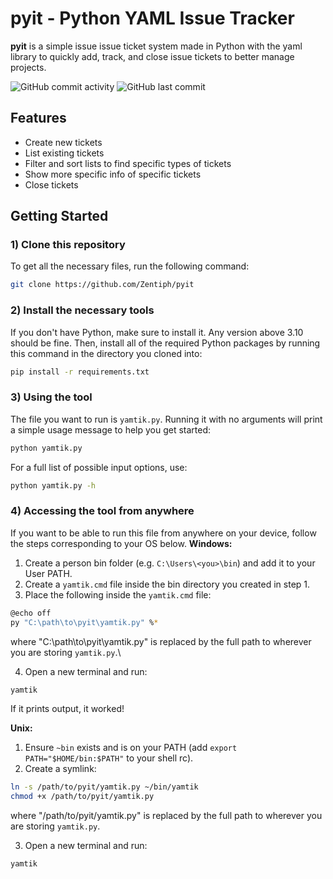 # pyit - Python YAML Issue Tracker
**pyit** is a simple issue issue ticket system made in Python with the yaml library
to quickly add, track, and close issue tickets to better manage projects.

![GitHub commit activity](https://img.shields.io/github/commit-activity/t/zentiph/pyit)
![GitHub last commit](https://img.shields.io/github/last-commit/zentiph/pyit)

## Features
* Create new tickets
* List existing tickets
* Filter and sort lists to find specific types of tickets
* Show more specific info of specific tickets
* Close tickets

## Getting Started
### 1) Clone this repository
To get all the necessary files, run the following command:
```bash
git clone https://github.com/Zentiph/pyit
```

### 2) Install the necessary tools
If you don't have Python, make sure to install it. Any version above 3.10 should be fine.
Then, install all of the required Python packages by running this command in the directory you cloned into:
```bash
pip install -r requirements.txt
```

### 3) Using the tool
The file you want to run is `yamtik.py`. Running it with no arguments will print a simple usage message to help you get started:
```bash
python yamtik.py
```
For a full list of possible input options, use:
```bash
python yamtik.py -h
```

### 4) Accessing the tool from anywhere
If you want to be able to run this file from anywhere on your device, follow the steps corresponding to your OS below.
**Windows:**
1. Create a person bin folder (e.g. `C:\Users\<you>\bin`) and add it to your User PATH.
2. Create a `yamtik.cmd` file inside the bin directory you created in step 1.
3. Place the following inside the `yamtik.cmd` file:
```bash
@echo off
py "C:\path\to\pyit\yamtik.py" %*
```
where "C:\path\to\pyit\yamtik.py" is replaced by the full path to wherever you are storing `yamtik.py`.\

4. Open a new terminal and run:
```bash
yamtik
```
If it prints output, it worked!

**Unix:**
1. Ensure `~bin` exists and is on your PATH (add `export PATH="$HOME/bin:$PATH"` to your shell rc).
2. Create a symlink:
```bash
ln -s /path/to/pyit/yamtik.py ~/bin/yamtik
chmod +x /path/to/pyit/yamtik.py
```
where "/path/to/pyit/yamtik.py" is replaced by the full path to wherever you are storing `yamtik.py`.

3. Open a new terminal and run:
```bash
yamtik
```
